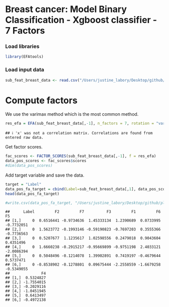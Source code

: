 Breast cancer: Model Binary Classification - Xgboost classifier - 7
Factors
================

### Load libraries

``` r
library(EFAtools)
```

### Load input data

``` r
sub_feat_breast_data <- read.csv("/Users/justine_labory/Desktop/github/plantnet/Metabolomic_project/breast_project/data/BREAST_T.Feat.Select.csv")
```

# Compute factors

We use the varimax method which is the most common method.

``` r
res_efa = EFA(sub_feat_breast_data[,-1], n_factors = 7, rotation = "varimax", type = "EFAtools")
```

    ## ℹ 'x' was not a correlation matrix. Correlations are found from entered raw data.

Get factor scores.

``` r
fac_scores <- FACTOR_SCORES(sub_feat_breast_data[,-1], f = res_efa)
data_pos_scores <- fac_scores$scores
#dim(data_pos_scores)
```

Add target variable and save the data.

``` r
target = "Label"
data_pos_fa_target = cbind(Label=sub_feat_breast_data[,1], data_pos_scores)
head(data_pos_fa_target)

#write.csv(data_pos_fa_target, "/Users/justine_labory/Desktop/github/plantnet/Metabolomic_project/breast_project/data/", row.names = F)
```

    ##      Label         F2         F7          F3         F1         F6         F5
    ## [1,]     0  0.6516441 -0.9734636  1.45333134  1.2390689  0.0733995 -0.7732051
    ## [2,]     0  1.5623772 -0.1993146 -0.59190823 -0.7697203  0.3555366 -0.7736563
    ## [3,]     0  0.5207677  1.1235617  1.02598556  0.2479018  0.9043604  0.4351496
    ## [4,]     0  1.6660238 -0.2915217 -0.95669899 -0.9751198  2.4033121 -2.0086394
    ## [5,]     0  0.5048496 -0.1214078  1.39902891  0.7419197 -0.4679644  0.5737471
    ## [6,]     0 -0.8538902 -0.1278801  0.09675444 -2.2558559 -1.6679258 -0.5349055
    ##              F4
    ## [1,]  0.5324827
    ## [2,] -1.7554015
    ## [3,] -0.2029116
    ## [4,] -1.0451945
    ## [5,]  0.6413497
    ## [6,] -0.4972138
